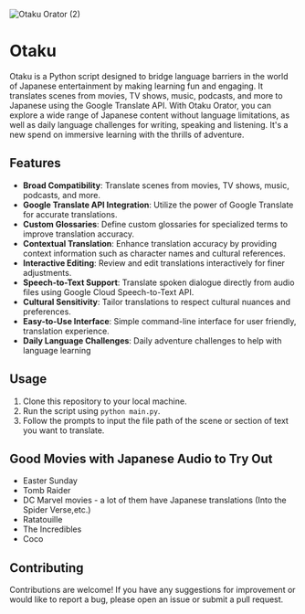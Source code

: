 ![Otaku Orator (2)](https://github.com/TechieTeee/Otaku/assets/100870737/921c4825-5968-402e-9387-484fa87c6d34)
# Otaku
Otaku is a Python script designed to bridge language barriers in the world of Japanese entertainment by making learning fun and engaging. It translates scenes from movies, TV shows, music, podcasts, and more to Japanese using the Google Translate API. With Otaku Orator, you can explore a wide range of Japanese content without language limitations, as well as daily language challenges for writing, speaking and listening. It's a new spend on immersive learning with the thrills of adventure.

## Features
- **Broad Compatibility**: Translate scenes from movies, TV shows, music, podcasts, and more.
- **Google Translate API Integration**: Utilize the power of Google Translate for accurate translations.
- **Custom Glossaries**: Define custom glossaries for specialized terms to improve translation accuracy.
- **Contextual Translation**: Enhance translation accuracy by providing context information such as character names and cultural references.
- **Interactive Editing**: Review and edit translations interactively for finer adjustments.
- **Speech-to-Text Support**: Translate spoken dialogue directly from audio files using Google Cloud Speech-to-Text API.
- **Cultural Sensitivity**: Tailor translations to respect cultural nuances and preferences.
- **Easy-to-Use Interface**: Simple command-line interface for user friendly, translation experience.
- **Daily Language Challenges**: Daily adventure challenges to help with language learning

## Usage
1. Clone this repository to your local machine.
2. Run the script using `python main.py`.
3. Follow the prompts to input the file path of the scene or section of text you want to translate.

## Good Movies with Japanese Audio to Try Out
- Easter Sunday
- Tomb Raider
- DC Marvel movies - a lot of them have Japanese translations (Into the Spider Verse,etc.)
- Ratatouille
- The Incredibles
- Coco


## Contributing
Contributions are welcome! If you have any suggestions for improvement or would like to report a bug, please open an issue or submit a pull request.
